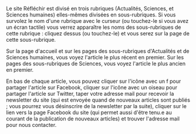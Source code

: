 Le site Réfléchir est divisé en trois rubriques (Actualités, Sciences, et Sciences humaines) elles-mêmes divisées en sous-rubriques. Si vous survolez le nom d'une rubrique avec le curseur (ou touchez-le si vous avez un écran tactile) vous verrez apparaître les noms des sous-rubriques de cette rubrique : cliquez dessus (ou touchez-le) et vous serez sur la page de cette sous-rubrique. 

Sur la page d'accueil et sur les pages des sous-rubriques d'Actualités et de Sciences humaines, vous voyez l'article le plus récent en premier. Sur les pages des sous-rubriques de Sciences, vous voyez l'article le plus ancien en premier. 

En bas de chaque article, vous pouvez cliquer sur l'icône avec un f pour partager l'article sur Facebook, cliquer sur l'icône avec un oiseau pour partager l'article sur Twitter, taper votre adresse mail pour recevoir la newsletter du site (qui est envoyée quand de nouveaux articles sont publiés ; vous pourrez vous désinscrire de la newsletter par la suite), cliquer sur le lien vers la page Facebook du site (qui permet aussi d'être tenu.e au courant de la publication de nouveaux articles) et trouver l'adresse mail pour nous contacter.
